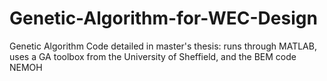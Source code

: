 # Genetic-Algorithm-for-WEC-Design
Genetic Algorithm Code detailed in master's thesis: runs through MATLAB, uses a GA toolbox from the University of Sheffield, and the BEM code NEMOH
